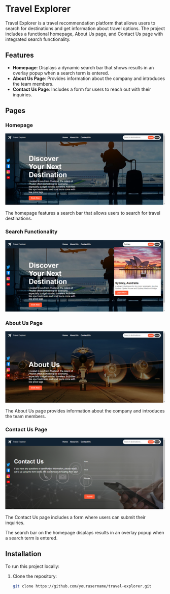 # Travel Explorer

Travel Explorer is a travel recommendation platform that allows users to search for destinations and get information about travel options. The project includes a functional homepage, About Us page, and Contact Us page with integrated search functionality.

## Features

- **Homepage**: Displays a dynamic search bar that shows results in an overlay popup when a search term is entered.
- **About Us Page**: Provides information about the company and introduces the team members.
- **Contact Us Page**: Includes a form for users to reach out with their inquiries.

## Pages

### Homepage
![Homepage](images/preview/home_page.png)

The homepage features a search bar that allows users to search for travel destinations.

### Search Functionality
![Search Functionality](images/preview/Search_Functionality.png)

### About Us Page
![About Us Page](images/preview/About%20Us%20Page.png)

The About Us page provides information about the company and introduces the team members.

### Contact Us Page
![Contact Us Page](images/preview/Contact_us_page.png)

The Contact Us page includes a form where users can submit their inquiries.

The search bar on the homepage displays results in an overlay popup when a search term is entered.

## Installation

To run this project locally:

1. Clone the repository:
   ```bash
   git clone https://github.com/yourusername/travel-explorer.git
